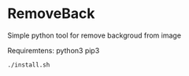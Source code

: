 # RemoveBack
Simple python tool for remove backgroud from image

Requiremtens:
python3
pip3

```
./install.sh
```